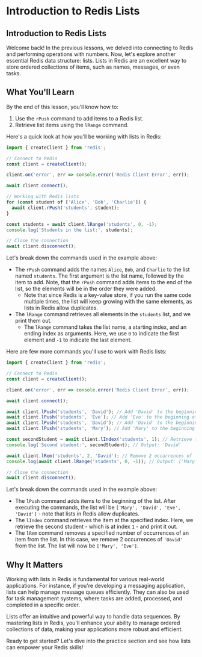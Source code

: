 # Introduction to Redis Lists

## Introduction to Redis Lists
Welcome back! In the previous lessons, we delved into connecting to Redis and performing operations with numbers. Now, let's explore another essential Redis data structure: lists. Lists in Redis are an excellent way to store ordered collections of items, such as names, messages, or even tasks.

## What You'll Learn
By the end of this lesson, you'll know how to:

1. Use the `rPush` command to add items to a Redis list.
2. Retrieve list items using the `lRange` command.

Here's a quick look at how you'll be working with lists in Redis:

```JavaScript
import { createClient } from 'redis';

// Connect to Redis
const client = createClient();

client.on('error', err => console.error('Redis Client Error', err));

await client.connect();

// Working with Redis lists
for (const student of ['Alice', 'Bob', 'Charlie']) {
  await client.rPush('students', student);
}

const students = await client.lRange('students', 0, -1);
console.log('Students in the list:', students);

// Close the connection
await client.disconnect();
```

Let's break down the commands used in the example above:

* The `rPush` command adds the names `Alice`, `Bob`, and `Charlie` to the list named `students`. The first argument is the list name, followed by the item to add. Note, that the `rPush` command adds items to the end of the list, so the elements will be in the order they were added.
  * Note that since Redis is a key-value store, if you run the same code multiple times, the list will keep growing with the same elements, as lists in Redis allow duplicates.
* The `lRange` command retrieves all elements in the `students` list, and we print them out.
  * The `lRange` command takes the list name, a starting index, and an ending index as arguments. Here, we use `0` to indicate the first element and `-1` to indicate the last element.

Here are few more commands you'll use to work with Redis lists:

```JavaScript
import { createClient } from 'redis';

// Connect to Redis
const client = createClient();

client.on('error', err => console.error('Redis Client Error', err));

await client.connect();

await client.lPush('students', 'David'); // Add 'David' to the beginning of the list
await client.lPush('students', 'Eve'); // Add 'Eve' to the beginning of the list
await client.lPush('students', 'David'); // Add 'David' to the beginning of the list
await client.lPush('students', 'Mary'); // Add 'Mary' to the beginning of the list, the list is now ['Mary', 'David', 'Eve', 'David']

const secondStudent = await client.lIndex('students', 1); // Retrieve the second student - Redis uses 0-based indexing
console.log('Second student:', secondStudent); // Output: 'David'

await client.lRem('students', 2, 'David'); // Remove 2 occurrences of 'David' from the list moving from the left
console.log(await client.lRange('students', 0, -1)); // Output: ['Mary', 'Eve']

// Close the connection
await client.disconnect();
```

Let's break down the commands used in the example above:

* The `lPush` command adds items to the beginning of the list. After executing the commands, the list will be `['Mary', 'David', 'Eve', 'David']` - note that lists in Redis allow duplicates.
* The `lIndex` command retrieves the item at the specified index. Here, we retrieve the second student - which is at index `1` - and print it out.
* The `lRem` command removes a specified number of occurrences of an item from the list. In this case, we remove 2 occurrences of `'David'` from the list. The list will now be `['Mary', 'Eve']`.

## Why It Matters
Working with lists in Redis is fundamental for various real-world applications. For instance, if you're developing a messaging application, lists can help manage message queues efficiently. They can also be used for task management systems, where tasks are added, processed, and completed in a specific order.

Lists offer an intuitive and powerful way to handle data sequences. By mastering lists in Redis, you'll enhance your ability to manage ordered collections of data, making your applications more robust and efficient.

Ready to get started? Let's dive into the practice section and see how lists can empower your Redis skills!
